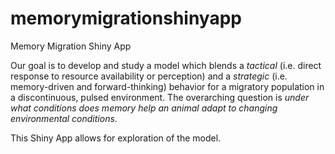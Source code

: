 # memorymigrationshinyapp
Memory Migration Shiny App

Our goal is to develop and study a model which blends a *tactical* (i.e. direct response to resource availability or perception) and a *strategic* (i.e. memory-driven and forward-thinking) behavior for a migratory population in a discontinuous, pulsed environment.  The overarching question is *under what conditions does memory help an animal adapt to changing environmental conditions*. 

This Shiny App allows for exploration of the model. 

